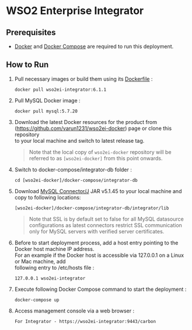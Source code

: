 # WSO2 Enterprise Integrator

## Prerequisites

  * [Docker](https://www.docker.com/get-docker) and [Docker Compose](https://docs.docker.com/compose/install/#install-compose) are required to run this deployment.

## How to Run

  1. Pull necessary images or build them using its [Dockerfile](../../dockerfiles) :
     ```
     docker pull wso2ei-integrator:6.1.1
     ```

  2. Pull MySQL Docker image :
     ```
     docker pull mysql:5.7.20
     ```

  3. Download the latest Docker resources for the product from (https://github.com/varun1231/wso2ei-docker)
     page or clone this repository <br> to your local machine and switch to latest release tag.

     > Note that the local copy of `wso2ei-docker` repository will be referred to as `[wso2ei-docker]` from this point onwards.

  4. Switch to docker-compose/integrator-db folder :
     ```
     cd [wso2ei-docker]/docker-compose/integrator-db
     ```

  5. Download [MySQL Connector/J](https://dev.mysql.com/downloads/connector/j/) JAR v5.1.45 to your local machine and copy to following locations:
     ```
     [wso2ei-docker]/docker-compose/integrator-db/integrator/lib
     ```

     > Note that SSL is by default set to false for all MySQL datasource configurations as latest connectors restrict SSL communication only for MySQL servers with verified server certificates.

  6. Before to start deployment process, add a host entry pointing to the Docker host machine IP address. <br>
     For an example if the Docker host is accessible via 127.0.0.1 on a Linux or Mac machine, add <br>
     following entry to /etc/hosts file :
     ```
     127.0.0.1 wso2ei-integrator
     ```

  7. Execute following Docker Compose command to start the deployment :
     ```
     docker-compose up
     ```

  8. Access management console via a web browser :
     ```
     For Integrator - https://wso2ei-integrator:9443/carbon
     ```
